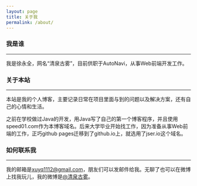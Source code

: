 ```yaml
---
layout: page
title: 关于我
permalink: /about/
---
```

### 我是谁

---

我是徐永全，网名“清泉古雾”，目前供职于AutoNavi，从事Web前端开发工作。

### 关于本站

---

本站是我的个人博客，主要记录日常在项目里面与到的问题以及解决方案，还有自己的心情和生活。

之前在学校做过Java的开发，用Java写了自己的第一个博客程序，并且使用speed01.com作为本博客域名。后来大学毕业开始找工作，因为准备从事Web前端的工作，正巧github pages迁移到了github.io上，就选用了jser.io这个域名。

### 如何联系我

---

我的邮箱是[xuyq1112@gmail.com](mailto:xuyq1112@gmail.com)，朋友们可以发邮件给我。无聊了也可以在微博上找我玩儿，我的微博是[@清泉古雾](http://weibo.com/speed01)。
